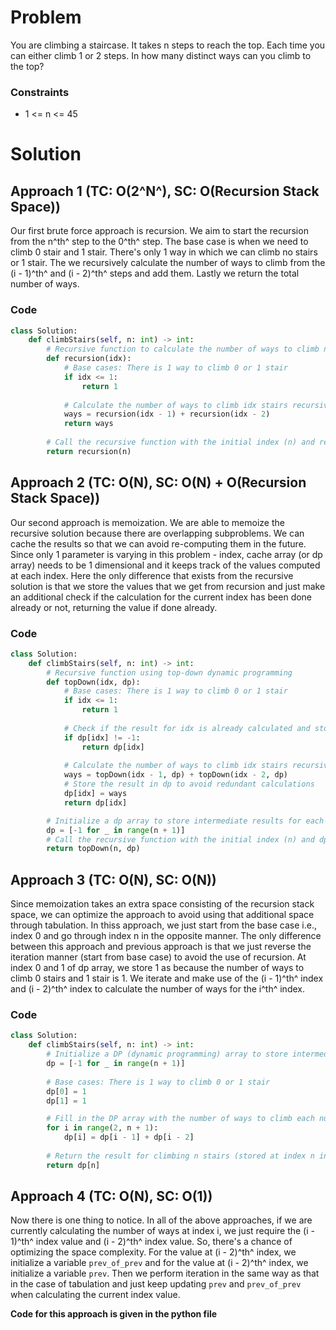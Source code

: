 # Problem
You are climbing a staircase. It takes n steps to reach the top.
Each time you can either climb 1 or 2 steps. In how many distinct ways can you climb to the top?

### Constraints
- 1 <= n <= 45

# Solution
## Approach 1 (TC: O(2^N^), SC: O(Recursion Stack Space))
Our first brute force approach is recursion. We aim to start the recursion from the n^th^ step to the 0^th^ step. The base case is when we need to climb 0 stair and 1 stair. There's only 1 way in which we can climb no stairs or 1 stair. The we recursively calculate the number of ways to climb  from the (i - 1)^th^ and (i - 2)^th^ steps and add them. Lastly we return the total number of ways.

### Code
```python
class Solution:
    def climbStairs(self, n: int) -> int:
        # Recursive function to calculate the number of ways to climb n stairs
        def recursion(idx):
            # Base cases: There is 1 way to climb 0 or 1 stair
            if idx <= 1:
                return 1
            
            # Calculate the number of ways to climb idx stairs recursively
            ways = recursion(idx - 1) + recursion(idx - 2)
            return ways
        
        # Call the recursive function with the initial index (n) and return the result
        return recursion(n)
```

## Approach 2 (TC: O(N), SC: O(N) + O(Recursion Stack Space))
Our second approach is memoization. We are able to memoize the recursive solution because there are overlapping subproblems. We can cache the results so that we can avoid re-computing them in the future. Since only 1 parameter is varying in this problem - index, cache array (or dp array) needs to be 1 dimensional and it keeps track of the values computed at each index. Here the only difference that exists from the recursive solution is that we store the values that we get from recursion and just make an additional check if the calculation for the current index has been done already or not, returning the value if done already.

### Code

```python
class Solution:
    def climbStairs(self, n: int) -> int:
        # Recursive function using top-down dynamic programming
        def topDown(idx, dp):
            # Base cases: There is 1 way to climb 0 or 1 stair
            if idx <= 1:
                return 1
            
            # Check if the result for idx is already calculated and stored in dp
            if dp[idx] != -1:
                return dp[idx]
            
            # Calculate the number of ways to climb idx stairs recursively
            ways = topDown(idx - 1, dp) + topDown(idx - 2, dp)
            # Store the result in dp to avoid redundant calculations
            dp[idx] = ways
            return dp[idx]

        # Initialize a dp array to store intermediate results for each number of stairs
        dp = [-1 for _ in range(n + 1)]
        # Call the recursive function with the initial index (n) and dp array
        return topDown(n, dp)
```

## Approach 3 (TC: O(N), SC: O(N))
Since memoization takes an extra space consisting of the recursion stack space, we can optimize the approach to avoid using that additional space through tabulation. In thiss approach, we just start from the base case i.e., index 0 and go through index n in the opposite manner. The only difference between this approach and previous approach is that we just reverse the iteration manner (start from base case) to avoid the use of recursion. At index 0 and 1 of dp array, we store 1 as because the number of ways to climb 0 stairs and 1 stair is 1. We iterate and make use of the (i - 1)^th^ index and (i - 2)^th^ index to calculate the number of ways for the i^th^ index.

### Code
```python
class Solution:
    def climbStairs(self, n: int) -> int:
        # Initialize a DP (dynamic programming) array to store intermediate results
        dp = [-1 for _ in range(n + 1)]
        
        # Base cases: There is 1 way to climb 0 or 1 stair
        dp[0] = 1
        dp[1] = 1

        # Fill in the DP array with the number of ways to climb each number of stairs
        for i in range(2, n + 1):
            dp[i] = dp[i - 1] + dp[i - 2]
        
        # Return the result for climbing n stairs (stored at index n in the DP array)
        return dp[n]
```

## Approach 4 (TC: O(N), SC: O(1))
Now there is one thing to notice. In all of the above approaches, if we are currently calculating the number of ways at index i, we just require the (i - 1)^th^ index value and (i - 2)^th^ index value. So, there's a chance of optimizing the space complexity. For the value at (i - 2)^th^ index, we initialize a variable `prev_of_prev` and for the value at (i - 2)^th^ index, we initialize a variable `prev`. Then we perform iteration in the same way as that in the case of tabulation and just keep updating `prev` and `prev_of_prev` when calculating the current index value.

**Code for this approach is given in the python file**